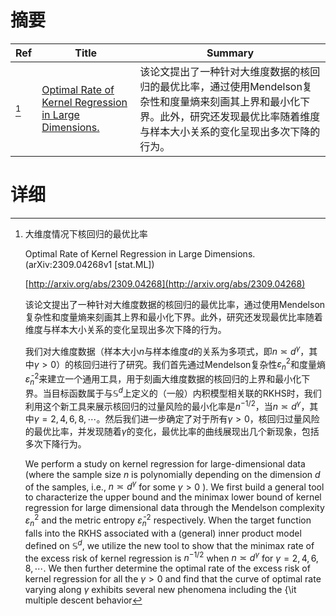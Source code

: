 # 摘要

| Ref | Title | Summary |
| --- | --- | --- |
| [^1] | [Optimal Rate of Kernel Regression in Large Dimensions.](http://arxiv.org/abs/2309.04268) | 该论文提出了一种针对大维度数据的核回归的最优比率，通过使用Mendelson复杂性和度量熵来刻画其上界和最小化下界。此外，研究还发现最优比率随着维度与样本大小关系的变化呈现出多次下降的行为。 |

# 详细

[^1]: 大维度情况下核回归的最优比率

    Optimal Rate of Kernel Regression in Large Dimensions. (arXiv:2309.04268v1 [stat.ML])

    [http://arxiv.org/abs/2309.04268](http://arxiv.org/abs/2309.04268)

    该论文提出了一种针对大维度数据的核回归的最优比率，通过使用Mendelson复杂性和度量熵来刻画其上界和最小化下界。此外，研究还发现最优比率随着维度与样本大小关系的变化呈现出多次下降的行为。

    

    我们对大维度数据（样本大小$n$与样本维度$d$的关系为多项式，即$n\asymp d^{\gamma}$，其中$\gamma>0$）的核回归进行了研究。我们首先通过Mendelson复杂性$\varepsilon_{n}^{2}$和度量熵$\bar{\varepsilon}_{n}^{2}$来建立一个通用工具，用于刻画大维度数据的核回归的上界和最小化下界。当目标函数属于与$\mathbb{S}^{d}$上定义的（一般）内积模型相关联的RKHS时，我们利用这个新工具来展示核回归的过量风险的最小化率是$n^{-1/2}$，当$n\asymp d^{\gamma}$，其中$\gamma=2, 4, 6, 8, \cdots$。然后我们进一步确定了对于所有$\gamma>0$，核回归过量风险的最优比率，并发现随着$\gamma$的变化，最优比率的曲线展现出几个新现象，包括多次下降行为。

    We perform a study on kernel regression for large-dimensional data (where the sample size $n$ is polynomially depending on the dimension $d$ of the samples, i.e., $n\asymp d^{\gamma}$ for some $\gamma >0$ ). We first build a general tool to characterize the upper bound and the minimax lower bound of kernel regression for large dimensional data through the Mendelson complexity $\varepsilon_{n}^{2}$ and the metric entropy $\bar{\varepsilon}_{n}^{2}$ respectively. When the target function falls into the RKHS associated with a (general) inner product model defined on $\mathbb{S}^{d}$, we utilize the new tool to show that the minimax rate of the excess risk of kernel regression is $n^{-1/2}$ when $n\asymp d^{\gamma}$ for $\gamma =2, 4, 6, 8, \cdots$. We then further determine the optimal rate of the excess risk of kernel regression for all the $\gamma>0$ and find that the curve of optimal rate varying along $\gamma$ exhibits several new phenomena including the {\it multiple descent behavior
    

